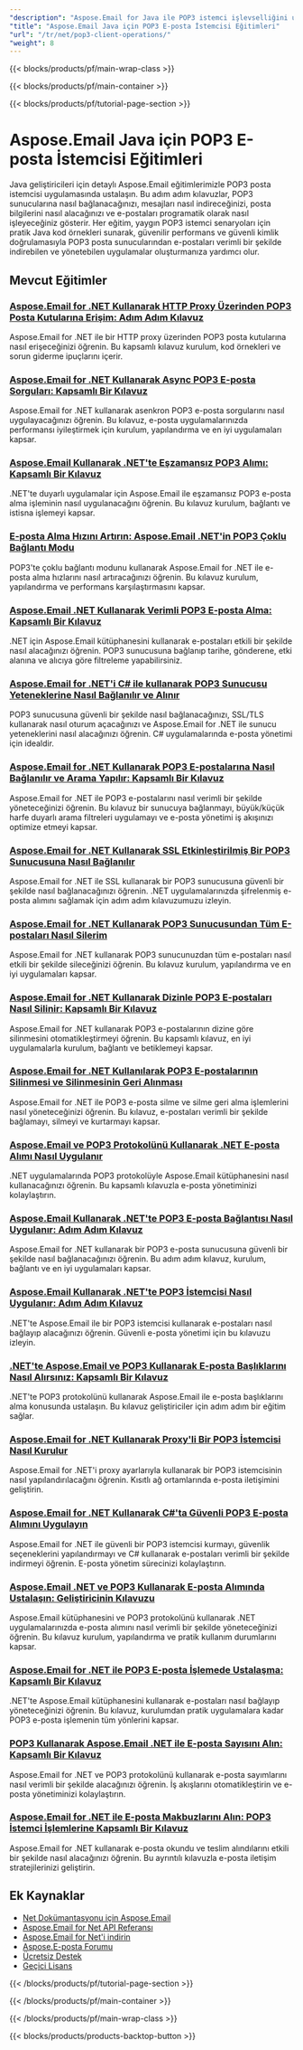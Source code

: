 ```yaml
---
"description": "Aspose.Email for Java ile POP3 istemci işlevselliğini uygulamayı, mesajları indirmeyi ve POP3 sunucularından e-postaları işlemeyi öğrenin."
"title": "Aspose.Email Java için POP3 E-posta İstemcisi Eğitimleri"
"url": "/tr/net/pop3-client-operations/"
"weight": 8
---
```


{{< blocks/products/pf/main-wrap-class >}}

{{< blocks/products/pf/main-container >}}

{{< blocks/products/pf/tutorial-page-section >}}
# Aspose.Email Java için POP3 E-posta İstemcisi Eğitimleri

Java geliştiricileri için detaylı Aspose.Email eğitimlerimizle POP3 posta istemcisi uygulamasında ustalaşın. Bu adım adım kılavuzlar, POP3 sunucularına nasıl bağlanacağınızı, mesajları nasıl indireceğinizi, posta bilgilerini nasıl alacağınızı ve e-postaları programatik olarak nasıl işleyeceğiniz gösterir. Her eğitim, yaygın POP3 istemci senaryoları için pratik Java kod örnekleri sunarak, güvenilir performans ve güvenli kimlik doğrulamasıyla POP3 posta sunucularından e-postaları verimli bir şekilde indirebilen ve yönetebilen uygulamalar oluşturmanıza yardımcı olur.

## Mevcut Eğitimler

### [Aspose.Email for .NET Kullanarak HTTP Proxy Üzerinden POP3 Posta Kutularına Erişim: Adım Adım Kılavuz](./aspose-email-dotnet-pop3-http-proxy-integration/)
Aspose.Email for .NET ile bir HTTP proxy üzerinden POP3 posta kutularına nasıl erişeceğinizi öğrenin. Bu kapsamlı kılavuz kurulum, kod örnekleri ve sorun giderme ipuçlarını içerir.

### [Aspose.Email for .NET Kullanarak Async POP3 E-posta Sorguları: Kapsamlı Bir Kılavuz](./asynchronous-pop3-email-queries-aspose-email-net/)
Aspose.Email for .NET kullanarak asenkron POP3 e-posta sorgularını nasıl uygulayacağınızı öğrenin. Bu kılavuz, e-posta uygulamalarınızda performansı iyileştirmek için kurulum, yapılandırma ve en iyi uygulamaları kapsar.

### [Aspose.Email Kullanarak .NET'te Eşzamansız POP3 Alımı: Kapsamlı Bir Kılavuz](./asynchronous-pop3-retrieval-aspose-email-net/)
.NET'te duyarlı uygulamalar için Aspose.Email ile eşzamansız POP3 e-posta alma işleminin nasıl uygulanacağını öğrenin. Bu kılavuz kurulum, bağlantı ve istisna işlemeyi kapsar.

### [E-posta Alma Hızını Artırın: Aspose.Email .NET'in POP3 Çoklu Bağlantı Modu](./aspose-email-net-pop3-performance-enhancement/)
POP3'te çoklu bağlantı modunu kullanarak Aspose.Email for .NET ile e-posta alma hızlarını nasıl artıracağınızı öğrenin. Bu kılavuz kurulum, yapılandırma ve performans karşılaştırmasını kapsar.

### [Aspose.Email .NET Kullanarak Verimli POP3 E-posta Alma: Kapsamlı Bir Kılavuz](./aspose-email-net-pop3-retrieval-guide/)
.NET için Aspose.Email kütüphanesini kullanarak e-postaları etkili bir şekilde nasıl alacağınızı öğrenin. POP3 sunucusuna bağlanıp tarihe, gönderene, etki alanına ve alıcıya göre filtreleme yapabilirsiniz.

### [Aspose.Email for .NET'i C# ile kullanarak POP3 Sunucusu Yeteneklerine Nasıl Bağlanılır ve Alınır](./connect-retrieve-pop3-server-capabilities-aspose-email-dotnet/)
POP3 sunucusuna güvenli bir şekilde nasıl bağlanacağınızı, SSL/TLS kullanarak nasıl oturum açacağınızı ve Aspose.Email for .NET ile sunucu yeteneklerini nasıl alacağınızı öğrenin. C# uygulamalarında e-posta yönetimi için idealdir.

### [Aspose.Email for .NET Kullanarak POP3 E-postalarına Nasıl Bağlanılır ve Arama Yapılır: Kapsamlı Bir Kılavuz](./aspose-email-net-pop3-connection-search/)
Aspose.Email for .NET ile POP3 e-postalarını nasıl verimli bir şekilde yöneteceğinizi öğrenin. Bu kılavuz bir sunucuya bağlanmayı, büyük/küçük harfe duyarlı arama filtreleri uygulamayı ve e-posta yönetimi iş akışınızı optimize etmeyi kapsar.

### [Aspose.Email for .NET Kullanarak SSL Etkinleştirilmiş Bir POP3 Sunucusuna Nasıl Bağlanılır](./connect-to-ssl-pop3-server-aspose-email-net/)
Aspose.Email for .NET ile SSL kullanarak bir POP3 sunucusuna güvenli bir şekilde nasıl bağlanacağınızı öğrenin. .NET uygulamalarınızda şifrelenmiş e-posta alımını sağlamak için adım adım kılavuzumuzu izleyin.

### [Aspose.Email for .NET Kullanarak POP3 Sunucusundan Tüm E-postaları Nasıl Silerim](./delete-all-pop3-emails-aspose-net/)
Aspose.Email for .NET kullanarak POP3 sunucunuzdan tüm e-postaları nasıl etkili bir şekilde sileceğinizi öğrenin. Bu kılavuz kurulum, yapılandırma ve en iyi uygulamaları kapsar.

### [Aspose.Email for .NET Kullanarak Dizinle POP3 E-postaları Nasıl Silinir: Kapsamlı Bir Kılavuz](./delete-pop3-emails-using-aspose-email-net/)
Aspose.Email for .NET kullanarak POP3 e-postalarının dizine göre silinmesini otomatikleştirmeyi öğrenin. Bu kapsamlı kılavuz, en iyi uygulamalarla kurulum, bağlantı ve betiklemeyi kapsar.

### [Aspose.Email for .NET Kullanılarak POP3 E-postalarının Silinmesi ve Silinmesinin Geri Alınması](./pop3-email-deletion-undeletion-aspose-dotnet/)
Aspose.Email for .NET ile POP3 e-posta silme ve silme geri alma işlemlerini nasıl yöneteceğinizi öğrenin. Bu kılavuz, e-postaları verimli bir şekilde bağlamayı, silmeyi ve kurtarmayı kapsar.

### [Aspose.Email ve POP3 Protokolünü Kullanarak .NET E-posta Alımı Nasıl Uygulanır](./implement-dotnet-email-retrieval-aspose-email-pop3/)
.NET uygulamalarında POP3 protokolüyle Aspose.Email kütüphanesini nasıl kullanacağınızı öğrenin. Bu kapsamlı kılavuzla e-posta yönetiminizi kolaylaştırın.

### [Aspose.Email Kullanarak .NET'te POP3 E-posta Bağlantısı Nasıl Uygulanır: Adım Adım Kılavuz](./implement-pop3-email-connection-net-aspose-email/)
Aspose.Email for .NET kullanarak bir POP3 e-posta sunucusuna güvenli bir şekilde nasıl bağlanacağınızı öğrenin. Bu adım adım kılavuz, kurulum, bağlantı ve en iyi uygulamaları kapsar.

### [Aspose.Email Kullanarak .NET'te POP3 İstemcisi Nasıl Uygulanır: Adım Adım Kılavuz](./implement-pop3-client-aspose-email-dotnet/)
.NET'te Aspose.Email ile bir POP3 istemcisi kullanarak e-postaları nasıl bağlayıp alacağınızı öğrenin. Güvenli e-posta yönetimi için bu kılavuzu izleyin.

### [.NET'te Aspose.Email ve POP3 Kullanarak E-posta Başlıklarını Nasıl Alırsınız: Kapsamlı Bir Kılavuz](./aspose-email-net-retrieve-email-headers-pop3/)
.NET'te POP3 protokolünü kullanarak Aspose.Email ile e-posta başlıklarını alma konusunda ustalaşın. Bu kılavuz geliştiriciler için adım adım bir eğitim sağlar.

### [Aspose.Email for .NET Kullanarak Proxy'li Bir POP3 İstemcisi Nasıl Kurulur](./setup-pop3-client-proxy-aspose-email-net/)
Aspose.Email for .NET'i proxy ayarlarıyla kullanarak bir POP3 istemcisinin nasıl yapılandırılacağını öğrenin. Kısıtlı ağ ortamlarında e-posta iletişimini geliştirin.

### [Aspose.Email for .NET Kullanarak C#'ta Güvenli POP3 E-posta Alımını Uygulayın](./secure-pop3-email-retrieval-aspose-csharp/)
Aspose.Email for .NET ile güvenli bir POP3 istemcisi kurmayı, güvenlik seçeneklerini yapılandırmayı ve C# kullanarak e-postaları verimli bir şekilde indirmeyi öğrenin. E-posta yönetim sürecinizi kolaylaştırın.

### [Aspose.Email .NET ve POP3 Kullanarak E-posta Alımında Ustalaşın: Geliştiricinin Kılavuzu](./mastering-email-retrieval-aspose-dotnet-pop3-client/)
Aspose.Email kütüphanesini ve POP3 protokolünü kullanarak .NET uygulamalarınızda e-posta alımını nasıl verimli bir şekilde yöneteceğinizi öğrenin. Bu kılavuz kurulum, yapılandırma ve pratik kullanım durumlarını kapsar.

### [Aspose.Email for .NET ile POP3 E-posta İşlemede Ustalaşma: Kapsamlı Bir Kılavuz](./pop3-email-handling-aspose-email-dotnet/)
.NET'te Aspose.Email kütüphanesini kullanarak e-postaları nasıl bağlayıp yöneteceğinizi öğrenin. Bu kılavuz, kurulumdan pratik uygulamalara kadar POP3 e-posta işlemenin tüm yönlerini kapsar.

### [POP3 Kullanarak Aspose.Email .NET ile E-posta Sayısını Alın: Kapsamlı Bir Kılavuz](./aspose-email-net-pop3-email-count-retrieval/)
Aspose.Email for .NET ve POP3 protokolünü kullanarak e-posta sayımlarını nasıl verimli bir şekilde alacağınızı öğrenin. İş akışlarını otomatikleştirin ve e-posta yönetiminizi kolaylaştırın.

### [Aspose.Email for .NET ile E-posta Makbuzlarını Alın: POP3 İstemci İşlemlerine Kapsamlı Bir Kılavuz](./retrieve-email-receipts-aspose-net/)
Aspose.Email for .NET kullanarak e-posta okundu ve teslim alındılarını etkili bir şekilde nasıl alacağınızı öğrenin. Bu ayrıntılı kılavuzla e-posta iletişim stratejilerinizi geliştirin.

## Ek Kaynaklar

- [Net Dokümantasyonu için Aspose.Email](https://docs.aspose.com/email/net/)
- [Aspose.Email for Net API Referansı](https://reference.aspose.com/email/net/)
- [Aspose.Email for Net'i indirin](https://releases.aspose.com/email/net/)
- [Aspose.E-posta Forumu](https://forum.aspose.com/c/email)
- [Ücretsiz Destek](https://forum.aspose.com/)
- [Geçici Lisans](https://purchase.aspose.com/temporary-license/)

{{< /blocks/products/pf/tutorial-page-section >}}

{{< /blocks/products/pf/main-container >}}

{{< /blocks/products/pf/main-wrap-class >}}

{{< blocks/products/products-backtop-button >}}